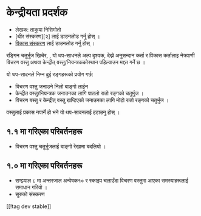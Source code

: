 # केन्द्रीयता प्रदर्शक #

* लेखक: ताकुया निसिमोतो
* [थीर संस्करण][२] लाई डाउनलोड गर्नु होस् ।
* [विकास संस्करण][1] लाई डाउनलोड गर्नु होस् ।

रङ्गिन चतुर्भुज खिचेर, , यो थप-साधनले अल्प दृश्यक, देख्ने अनुसन्दान कर्ता र
विकास कर्तालाइ नेत्रवाणी विचरण वस्तु अथवा केन्द्रीत् वस्तु/नियन्त्रककोस्थान
पहिल्याउन मद्दत गर्ने छ ।

यो थप-सादनले निम्न दुई रङ्गहरूको  प्रयोग गर्छ:

*  विचरण वश्तु जनाउने निलो बाङ्गो लाईन
* केन्द्रीत वस्तु/नियन्त्रक जनाउनका लागि पातलो रातो रङ्गको चतुर्भुज ।
* विचरण बस्तु र केन्द्रीत् वस्तु खप्टिएको जनाउनका लागि मोटो रातो रङ्गको
  चतुर्भुज ।  

वस्तुलाई प्रकास नपार्ने हो भने यो थप-सादनलाई हटाउनु होस् ।

## १.१ मा गरिएका परिवर्तनहरू ##

* विचरण वश्तु चतुर्भुजलाई  बाङ्गो रेखामा बदलियो ।

## १.० मा गरिएका परिवर्तनहरू ##

* सण्झ्याल ८ मा  अन्तरजाल अन्वेषक१० र स्काइप चलाउँदा विचरण वस्तुमा आएका
  समस्याहरूलाई समाधान गरियो ।
* सुरुको संस्करण

[[!tag dev stable]]

[1]: http://addons.nvda-project.org/files/get.php?file=fh-dev

[2]: http://addons.nvda-project.org/files/get.php?file=fh

